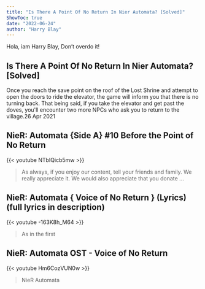 ```yaml
---
title: "Is There A Point Of No Return In Nier Automata? [Solved]"
ShowToc: true 
date: "2022-06-24"
author: "Harry Blay" 
---
```


Hola, iam Harry Blay, Don’t overdo it!
## Is There A Point Of No Return In Nier Automata? [Solved]
Once you reach the save point on the roof of the Lost Shrine and attempt to open the doors to ride the elevator, the game will inform you that there is no turning back. That being said, if you take the elevator and get past the doves, you'll encounter two more NPCs who ask you to return to the village.26 Apr 2021

## NieR: Automata {Side A} #10 Before the Point of No Return
{{< youtube NTbIQicb5mw >}}
>As always, if you enjoy our content, tell your friends and family. We really appreciate it. We would also appreciate that you donate ...

## NieR: Automata { Voice of No Return } (Lyrics) (full lyrics in description)
{{< youtube -163K8h_M64 >}}
>As in the first 

## NieR: Automata OST - Voice of No Return
{{< youtube Hm6CozVUN0w >}}
>NieR Automata

